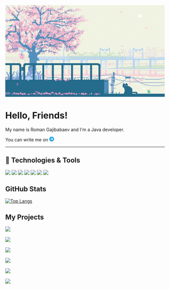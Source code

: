 [![Header](/images/header.gif "Header")](https://github.com/GrnDev1)

# Hello, Friends!

My name is Roman Gajibabaev and I'm a Java developer.

You can write me on  [![Telegram](/images/tg1.png)](https://t.me/grndev)

---

## 🔧 Technologies & Tools

![](https://img.shields.io/badge/Editor-IntelliJ_IDEA-informational?style=flat&logo=intellij-idea&logoColor=efb8cc&color=e4e4e4)
![](https://img.shields.io/badge/Code-Java-informational?style=flat&logo=openjdk&logoColor=efb8cc&color=e4e4e4)
![](https://img.shields.io/badge/Code-Spring-informational?style=flat&logo=spring&logoColor=efb8cc&color=e4e4e4)
![](https://img.shields.io/badge/Code-Hibernate-informational?style=flat&logo=hibernate&logoColor=efb8cc&color=e4e4e4)
![](https://img.shields.io/badge/Tools-Maven-informational?style=flat&logo=apache-maven&logoColor=efb8cc&color=e4e4e4)
![](https://img.shields.io/badge/Tools-PostgreSQL-informational?style=flat&logo=postgresql&logoColor=efb8cc&color=e4e4e4)
![](https://img.shields.io/badge/Tools-Bootstrap-informational?style=flat&logo=bootstrap&logoColor=efb8cc&color=e4e4e4)

## GitHub Stats

[![Top Langs](https://github-readme-stats.vercel.app/api/top-langs/?username=GrnDev1&title_color=3c7ebb&text_color=515151&icon_color=b92f20&bg_color=e4e4e4&langs_count=3)](https://github.com/GrnDev1)

## My Projects

>

[![](https://github-readme-stats.vercel.app/api/pin/?username=GrnDev1&repo=job4j_accidents&title_color=3c7ebb&text_color=515151&icon_color=b92f20&bg_color=e4e4e4)](https://github.com/GrnDev1/job4j_accidents)

>

[![](https://github-readme-stats.vercel.app/api/pin/?username=GrnDev1&repo=job4j_todo&title_color=3c7ebb&text_color=515151&icon_color=b92f20&bg_color=e4e4e4)](https://github.com/GrnDev1/job4j_todo)


>

[![](https://github-readme-stats.vercel.app/api/pin/?username=GrnDev1&repo=job4j_cinema&title_color=3c7ebb&text_color=515151&icon_color=b92f20&bg_color=e4e4e4)](https://github.com/GrnDev1/job4j_cinema)

>

[![](https://github-readme-stats.vercel.app/api/pin/?username=GrnDev1&repo=job4j_pooh&title_color=3c7ebb&text_color=515151&icon_color=b92f20&bg_color=e4e4e4)](https://github.com/GrnDev1/job4j_pooh)

>

[![](https://github-readme-stats.vercel.app/api/pin/?username=GrnDev1&repo=job4j_grabber&title_color=3c7ebb&text_color=515151&icon_color=b92f20&bg_color=e4e4e4)](https://github.com/GrnDev1/job4j_grabber)

>

[![](https://github-readme-stats.vercel.app/api/pin/?username=GrnDev1&repo=job4j_tracker&title_color=3c7ebb&text_color=515151&icon_color=b92f20&bg_color=e4e4e4)](https://github.com/GrnDev1/job4j_tracker)
